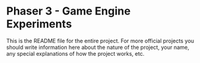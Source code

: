# Phaser 3 - Game Engine Experiments

This is the README file for the entire project. For more official projects you should write information here about the nature of the project, your name, any special explanations of how the project works, etc.
